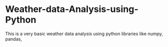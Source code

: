 # Weather-data-Analysis-using-Python
This is a very basic weather data analysis using python libraries like numpy, pandas,
